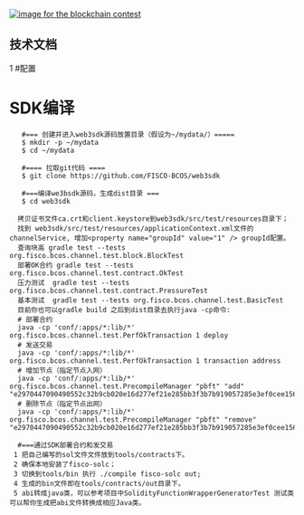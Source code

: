 [![image for the blockchain contest](https://github.com/FISCO-BCOS/FISCO-BCOS/blob/master/doc/imgs/application_contest.png "点击图片报名")](https://con.geekbang.org/)

## 技术文档

1 #配置
# SDK编译

       #=== 创建并进入web3sdk源码放置目录（假设为~/mydata/）=====
       $ mkdir -p ~/mydata
       $ cd ~/mydata

       #==== 拉取git代码 ====
       $ git clone https://github.com/FISCO-BCOS/web3sdk

       #===编译we3bsdk源码，生成dist目录 ===
       $ cd web3sdk

      拷贝证书文件ca.crt和client.keystore到web3sdk/src/test/resources目录下；
      找到 web3sdk/src/test/resources/applicationContext.xml文件的channelService, 增加<property name="groupId" value="1" /> groupId配置。
      查询块高 gradle test --tests  org.fisco.bcos.channel.test.block.BlockTest
      部署OK合约 gradle test --tests  org.fisco.bcos.channel.test.contract.OkTest
      压力测试  gradle test --tests  org.fisco.bcos.channel.test.contract.PressureTest
      基本测试  gradle test --tests org.fisco.bcos.channel.test.BasicTest
      目前你也可以gradle build 之后到dist目录去执行java -cp命令:
      # 部署合约
      java -cp 'conf/:apps/*:lib/*' org.fisco.bcos.channel.test.PerfOkTransaction 1 deploy
      # 发送交易
      java -cp 'conf/:apps/*:lib/*' org.fisco.bcos.channel.test.PerfOkTransaction 1 transaction address
      # 增加节点（指定节点入网）
      java -cp 'conf/:apps/*:lib/*' org.fisco.bcos.channel.test.PrecompileManager "pbft" "add" "e2970447090490552c32b9cb020e16d277ef21e285bb3f3b7b919057285e3ef0cee156975f9d1d105d9240e91e4e324e46bb3c897045b9278b69597714ad6b22"
      # 删除节点（指定节点出网）
      java -cp 'conf/:apps/*:lib/*' org.fisco.bcos.channel.test.PrecompileManager "pbft" "remove" "e2970447090490552c32b9cb020e16d277ef21e285bb3f3b7b919057285e3ef0cee156975f9d1d105d9240e91e4e324e46bb3c897045b9278b69597714ad6b22"

      #===通过SDK部署合约和发交易
     1 把自己编写的sol文件文件放到tools/contracts下。
     2 确保本地安装了fisco-solc；
     3 切换到tools/bin 执行 ./compile fisco-solc out;
     4 生成的bin文件即在tools/contracts/out目录下。
     5 abi转成java类，可以参考项目中SolidityFunctionWrapperGeneratorTest 测试类可以帮你生成把abi文件转换成相应Java类。
